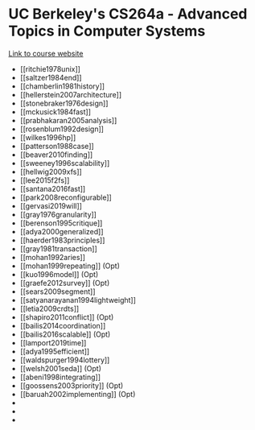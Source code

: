 
# UC Berkeley's CS264a - Advanced Topics in Computer Systems

[Link to course website](https://people.eecs.berkeley.edu/~kubitron/courses/cs262a-F23/index.html)

- [[ritchie1978unix]]
- [[saltzer1984end]]
- [[chamberlin1981history]]
- [[hellerstein2007architecture]]
- [[stonebraker1976design]]
- [[mckusick1984fast]]
- [[prabhakaran2005analysis]]
- [[rosenblum1992design]]
- [[wilkes1996hp]]
- [[patterson1988case]]
- [[beaver2010finding]]
- [[sweeney1996scalability]]
- [[hellwig2009xfs]]
- [[lee2015f2fs]]
- [[santana2016fast]]
- [[park2008reconfigurable]]
- [[gervasi2019will]]
- [[gray1976granularity]]
- [[berenson1995critique]]
- [[adya2000generalized]]
- [[haerder1983principles]]
- [[gray1981transaction]]
- [[mohan1992aries]]
- [[mohan1999repeating]] (Opt)
- [[kuo1996model]] (Opt)
- [[graefe2012survey]] (Opt)
- [[sears2009segment]]
- [[satyanarayanan1994lightweight]]
- [[letia2009crdts]]
- [[shapiro2011conflict]] (Opt)
- [[bailis2014coordination]]
- [[bailis2016scalable]] (Opt)
- [[lamport2019time]]
- [[adya1995efficient]]
- [[waldspurger1994lottery]]
- [[welsh2001seda]] (Opt)
- [[abeni1998integrating]]
- [[goossens2003priority]] (Opt)
- [[baruah2002implementing]] (Opt)
- 
- 
- 
